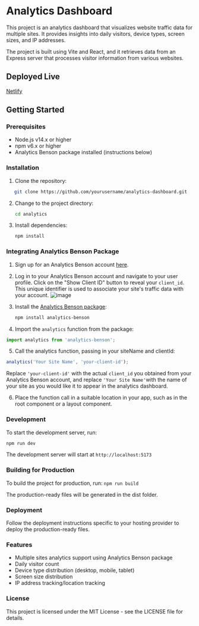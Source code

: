# Analytics Dashboard

This project is an analytics dashboard that visualizes website traffic data for multiple sites. It provides insights into daily visitors, device types, screen sizes, and IP addresses.

The project is built using Vite and React, and it retrieves data from an Express server that processes visitor information from various websites.

## Deployed Live

[Netlify](https://portfolio-analytics.netlify.app/)

## Getting Started

### Prerequisites

- Node.js v14.x or higher
- npm v6.x or higher
- Analytics Benson package installed (instructions below)

### Installation

1. Clone the repository:

```bash
   git clone https://github.com/yourusername/analytics-dashboard.git
```

2. Change to the project directory:

   ```bash
   cd analytics
   ```

3. Install dependencies:
   ```bash
   npm install
   ```

### Integrating Analytics Benson Package

1. Sign up for an Analytics Benson account [here](https://analytics-benson.netlify.app/).

2. Log in to your Analytics Benson account and navigate to your user profile. Click on the "Show Client ID" button to reveal your `client_id`. This unique identifier is used to associate your site's traffic data with your account.
   ![image](https://user-images.githubusercontent.com/105423307/231192154-6bd60d9b-5be7-405e-ae7d-4fe61566c52b.png)
3. Install the [Analytics Benson package](https://www.npmjs.com/package/analytics-benson):

   ```bash
   npm install analytics-benson
   ```

4. Import the `analytics` function from the package:

```js
import analytics from 'analytics-benson';
```

5. Call the analytics function, passing in your siteName and clientId:

```js
analytics('Your Site Name', 'your-client-id');
```

Replace `'your-client-id'` with the actual `client_id` you obtained from your Analytics Benson account, and replace `'Your Site Name'`with the name of your site as you would like it to appear in the analytics dashboard.

6. Place the function call in a suitable location in your app, such as in the root component or a layout component.

### Development

To start the development server, run:

```bash
npm run dev
```

The development server will start at `http://localhost:5173`

### Building for Production

To build the project for production, run:
`npm run build`

The production-ready files will be generated in the dist folder.

### Deployment

Follow the deployment instructions specific to your hosting provider to deploy the production-ready files.

### Features

- Multiple sites analytics support using Analytics Benson package
- Daily visitor count
- Device type distribution (desktop, mobile, tablet)
- Screen size distribution
- IP address tracking/location tracking

### License

This project is licensed under the MIT License - see the LICENSE file for details.
